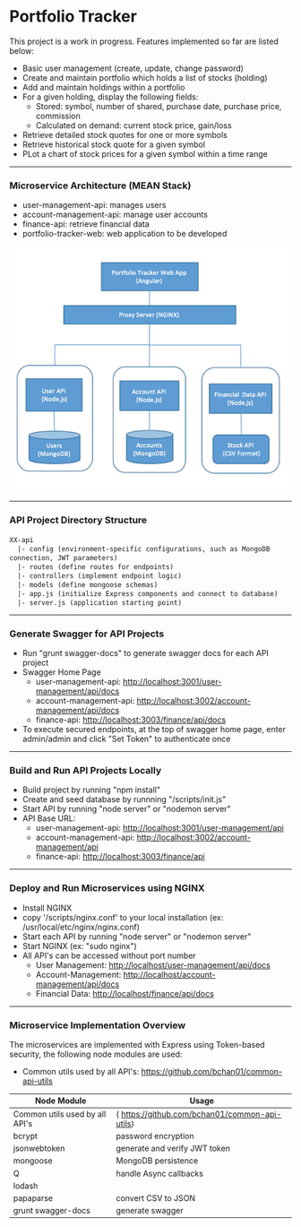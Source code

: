 # Portfolio Tracker

This project is a work in progress. Features implemented so far are listed below:

* Basic user management (create, update, change password)
* Create and maintain portfolio which holds a list of stocks (holding)
* Add and maintain holdings within a portfolio
* For a given holding, display the following fields: 
  * Stored: symbol, number of shared, purchase date, purchase price, commission
  * Calculated on demand: current stock price, gain/loss
* Retrieve detailed stock quotes for one or more symbols
* Retrieve historical stock quote for a given symbol
* PLot a chart of stock prices for a given symbol within a time range

---------------------------------------
### Microservice Architecture (MEAN Stack) ###

* user-management-api: manages users
* account-management-api: manage user accounts
* finance-api: retrieve financial data
* portfolio-tracker-web: web application to be developed

![Swagger Docs](docs/architecture.png)

---------------------------------------
### API Project Directory Structure ###
    XX-api
      |- config (environment-specific configurations, such as MongoDB connection, JWT parameters)
      |- routes (define routes for endpoints)
      |- controllers (implement endpoint logic)
      |- models (define mongoose schemas)
      |- app.js (initialize Express components and connect to database)
      |- server.js (application starting point)

---------------------------------------
### Generate Swagger for API Projects ###
* Run "grunt swagger-docs" to generate swagger docs for each API project
* Swagger Home Page
  * user-management-api: [http://localhost:3001/user-management/api/docs](http://localhost:3001/user-management/api/docs)
  * account-management-api: [http://localhost:3002/account-management/api/docs](http://localhost:3002/account-management/api/docs)
  * finance-api: [http://localhost:3003/finance/api/docs](http://localhost:3003/finance/api/docs)
* To execute secured endpoints, at the top of swagger home page, enter admin/admin and click "Set Token" to authenticate once

---------------------------------------
### Build and Run API Projects Locally ###
* Build project by running "npm install"
* Create and seed database by runnning "/scripts/init.js"
* Start API by running "node server" or "nodemon server"
* API Base URL: 
  * user-management-api: [http://localhost:3001/user-management/api](http://localhost:3001/user-management/api)
  * account-management-api: [http://localhost:3002/account-management/api](http://localhost:3002/account-management/api)
  * finance-api: [http://localhost:3003/finance/api](http://localhost:3003/finance/api)

---------------------------------------
### Deploy and Run Microservices using NGINX ###
* Install NGINX
* copy '/scripts/nginx.conf' to your local installation (ex: /usr/local/etc/nginx/nginx.conf)
* Start each API by running "node server" or "nodemon server"
* Start NGINX (ex: "sudo nginx")
* All API's can be accessed without port number
  * User Management: [http://localhost/user-management/api/docs](http://localhost/user-management/api/docs)
  * Account-Management: [http://localhost/account-management/api/docs](http://localhost/account-management/api/docs)
  * Financial Data: [http://localhost/finance/api/docs](http://localhost/finance/api/docs)

---------------------------------------
### Microservice Implementation Overview ###
The microservices are implemented with Express using Token-based security, the following node modules are used:

* Common utils used by all API's: https://github.com/bchan01/common-api-utils

Node Module  | Usage
------------- | -------------
Common utils used by all API's | ( https://github.com/bchan01/common-api-utils)
bcrypt  | password encryption
jsonwebtoken  | generate and verify JWT token
mongoose | MongoDB persistence
Q | handle Async callbacks
lodash | 
papaparse | convert CSV to JSON
grunt swagger-docs | generate swagger

